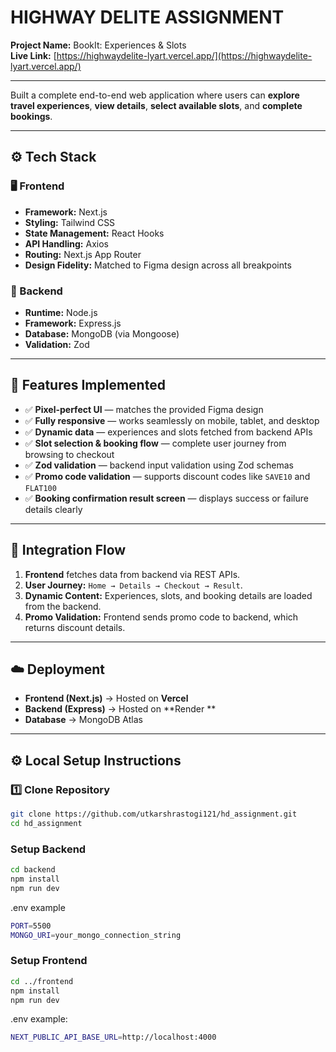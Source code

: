 # HIGHWAY DELITE ASSIGNMENT

**Project Name:** BookIt: Experiences & Slots  
**Live Link:** [https://highwaydelite-lyart.vercel.app/](https://highwaydelite-lyart.vercel.app/)

---

Built a complete end-to-end web application where users can **explore travel experiences**, **view details**, **select available slots**, and **complete bookings**.

---

## ⚙️ Tech Stack

### 🖥️ Frontend
- **Framework:** Next.js
- **Styling:** Tailwind CSS  
- **State Management:** React Hooks  
- **API Handling:** Axios  
- **Routing:** Next.js App Router  
- **Design Fidelity:** Matched to Figma design across all breakpoints  

### 🧩 Backend
- **Runtime:** Node.js  
- **Framework:** Express.js  
- **Database:** MongoDB (via Mongoose)  
- **Validation:** Zod

---

## 🧪 Features Implemented

- ✅ **Pixel-perfect UI** — matches the provided Figma design  
- ✅ **Fully responsive** — works seamlessly on mobile, tablet, and desktop  
- ✅ **Dynamic data** — experiences and slots fetched from backend APIs  
- ✅ **Slot selection & booking flow** — complete user journey from browsing to checkout  
- ✅ **Zod validation** — backend input validation using Zod schemas  
- ✅ **Promo code validation** — supports discount codes like `SAVE10` and `FLAT100`  
- ✅ **Booking confirmation result screen** — displays success or failure details clearly

---

## 🔄 Integration Flow
1. **Frontend** fetches data from backend via REST APIs.  
2. **User Journey:** `Home → Details → Checkout → Result`.  
3. **Dynamic Content:** Experiences, slots, and booking details are loaded from the backend.  
4. **Promo Validation:** Frontend sends promo code to backend, which returns discount details.  

---

## ☁️ Deployment

- **Frontend (Next.js)** → Hosted on **Vercel**  
- **Backend (Express)** → Hosted on **Render **  
- **Database** → MongoDB Atlas
  
---

## ⚙️ Local Setup Instructions

### 1️⃣ Clone Repository
```bash
git clone https://github.com/utkarshrastogi121/hd_assignment.git
cd hd_assignment
```
### Setup Backend
```bash
cd backend
npm install
npm run dev
```
.env example
```bash
PORT=5500
MONGO_URI=your_mongo_connection_string
```
### Setup Frontend
```bash
cd ../frontend
npm install
npm run dev
```
.env example:
```bash
NEXT_PUBLIC_API_BASE_URL=http://localhost:4000
```

